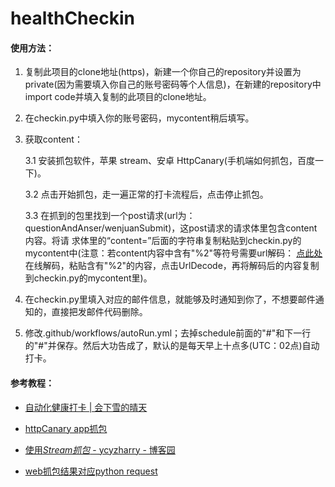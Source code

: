 # healthCheckin
#### 使用方法：

1. 复制此项目的clone地址(https)，新建一个你自己的repository并设置为private(因为需要填入你自己的账号密码等个人信息)，在新建的repository中import code并填入复制的此项目的clone地址。

2. 在checkin.py中填入你的账号密码，mycontent稍后填写。

3. 获取content：

   3.1 安装抓包软件，苹果 stream、安卓 HttpCanary(手机端如何抓包，百度一下)。

   3.2 点击开始抓包，走一遍正常的打卡流程后，点击停止抓包。

   3.3 在抓到的包里找到一个post请求(url为：questionAndAnser/wenjuanSubmit)，这post请求的请求体里包含content内容。将请   	  求体里的“content=”后面的字符串复制粘贴到checkin.py的mycontent中(注意：若content内容中含有"%2"等符号需要url解码：	  [点此处](http://www.jsons.cn/urlencode)在线解码，粘贴含有"%2"的内容，点击UrlDecode，再将解码后的内容复制到checkin.py的mycontent里)。

4. 在checkin.py里填入对应的邮件信息，就能够及时通知到你了，不想要邮件通知的，直接把发邮件代码删除。

5. 修改.github/workflows/autoRun.yml；去掉schedule前面的"#"和下一行的"#"并保存。然后大功告成了，默认的是每天早上十点多(UTC：02点)自动打卡。


#### 参考教程：

- [自动化健康打卡 | 会下雪的晴天](https://yq1ng.github.io/2021/03/27/zi-dong-hua-jian-kang-da-qia/)
- [httpCanary app抓包](https://blog.csdn.net/qq_43500579/article/details/103907845)

- [使用*Stream抓包* - ycyzharry - 博客园](https://www.baidu.com/link?url=lbLejFAN8tFd5ag3_vWnyMG7IzpFfImK62rZIIoXkeo6vYMkIsoWct05mfGfOPqoSw0P4rQQZd6tqtJUnf69V_&wd=&eqid=9b44680d000d235100000003623424c5)

- [web抓包结果对应python request](https://www.jianshu.com/p/679b4a7c6b7c)

